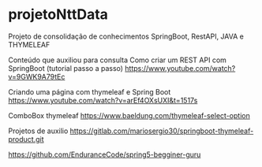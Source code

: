 # projetoNttData

Projeto de consolidação de conhecimentos SpringBoot, RestAPI, JAVA e THYMELEAF

Conteúdo que auxiliou para consulta
Como criar um REST API com SpringBoot (tutorial passo a passo)
https://www.youtube.com/watch?v=9GWK9A79tEc

Criando uma página com thymeleaf e Spring Boot
https://www.youtube.com/watch?v=arEf4OXsUXI&t=1517s

ComboBox thymeleaf
https://www.baeldung.com/thymeleaf-select-option


Projetos de auxilio
https://gitlab.com/mariosergio30/springboot-thymeleaf-product.git

https://github.com/EnduranceCode/spring5-begginer-guru
